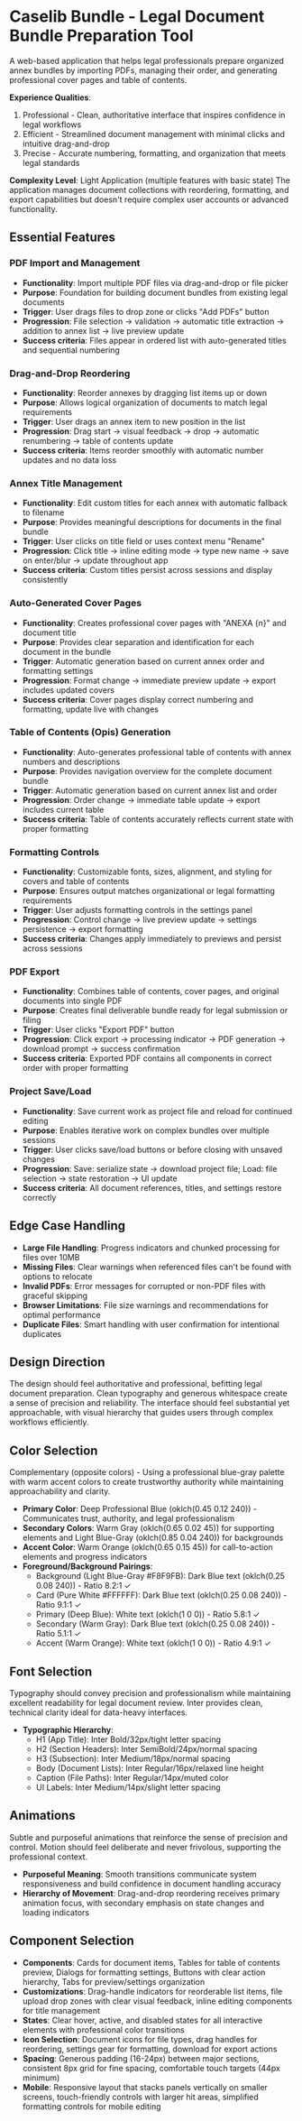 # Caselib Bundle - Legal Document Bundle Preparation Tool

A web-based application that helps legal professionals prepare organized annex bundles by importing PDFs, managing their order, and generating professional cover pages and table of contents.

**Experience Qualities**:
1. Professional - Clean, authoritative interface that inspires confidence in legal workflows
2. Efficient - Streamlined document management with minimal clicks and intuitive drag-and-drop
3. Precise - Accurate numbering, formatting, and organization that meets legal standards

**Complexity Level**: Light Application (multiple features with basic state)
The application manages document collections with reordering, formatting, and export capabilities but doesn't require complex user accounts or advanced functionality.

## Essential Features

### PDF Import and Management
- **Functionality**: Import multiple PDF files via drag-and-drop or file picker
- **Purpose**: Foundation for building document bundles from existing legal documents
- **Trigger**: User drags files to drop zone or clicks "Add PDFs" button
- **Progression**: File selection → validation → automatic title extraction → addition to annex list → live preview update
- **Success criteria**: Files appear in ordered list with auto-generated titles and sequential numbering

### Drag-and-Drop Reordering
- **Functionality**: Reorder annexes by dragging list items up or down
- **Purpose**: Allows logical organization of documents to match legal requirements
- **Trigger**: User drags an annex item to new position in the list
- **Progression**: Drag start → visual feedback → drop → automatic renumbering → table of contents update
- **Success criteria**: Items reorder smoothly with automatic number updates and no data loss

### Annex Title Management
- **Functionality**: Edit custom titles for each annex with automatic fallback to filename
- **Purpose**: Provides meaningful descriptions for documents in the final bundle
- **Trigger**: User clicks on title field or uses context menu "Rename"
- **Progression**: Click title → inline editing mode → type new name → save on enter/blur → update throughout app
- **Success criteria**: Custom titles persist across sessions and display consistently

### Auto-Generated Cover Pages
- **Functionality**: Creates professional cover pages with "ANEXA {n}" and document title
- **Purpose**: Provides clear separation and identification for each document in the bundle
- **Trigger**: Automatic generation based on current annex order and formatting settings
- **Progression**: Format change → immediate preview update → export includes updated covers
- **Success criteria**: Cover pages display correct numbering and formatting, update live with changes

### Table of Contents (Opis) Generation
- **Functionality**: Auto-generates professional table of contents with annex numbers and descriptions
- **Purpose**: Provides navigation overview for the complete document bundle
- **Trigger**: Automatic generation based on current annex list and order
- **Progression**: Order change → immediate table update → export includes current table
- **Success criteria**: Table of contents accurately reflects current state with proper formatting

### Formatting Controls
- **Functionality**: Customizable fonts, sizes, alignment, and styling for covers and table of contents
- **Purpose**: Ensures output matches organizational or legal formatting requirements
- **Trigger**: User adjusts formatting controls in the settings panel
- **Progression**: Control change → live preview update → settings persistence → export formatting
- **Success criteria**: Changes apply immediately to previews and persist across sessions

### PDF Export
- **Functionality**: Combines table of contents, cover pages, and original documents into single PDF
- **Purpose**: Creates final deliverable bundle ready for legal submission or filing
- **Trigger**: User clicks "Export PDF" button
- **Progression**: Click export → processing indicator → PDF generation → download prompt → success confirmation
- **Success criteria**: Exported PDF contains all components in correct order with proper formatting

### Project Save/Load
- **Functionality**: Save current work as project file and reload for continued editing
- **Purpose**: Enables iterative work on complex bundles over multiple sessions
- **Trigger**: User clicks save/load buttons or before closing with unsaved changes
- **Progression**: Save: serialize state → download project file; Load: file selection → state restoration → UI update
- **Success criteria**: All document references, titles, and settings restore correctly

## Edge Case Handling
- **Large File Handling**: Progress indicators and chunked processing for files over 10MB
- **Missing Files**: Clear warnings when referenced files can't be found with options to relocate
- **Invalid PDFs**: Error messages for corrupted or non-PDF files with graceful skipping
- **Browser Limitations**: File size warnings and recommendations for optimal performance
- **Duplicate Files**: Smart handling with user confirmation for intentional duplicates

## Design Direction
The design should feel authoritative and professional, befitting legal document preparation. Clean typography and generous whitespace create a sense of precision and reliability. The interface should feel substantial yet approachable, with visual hierarchy that guides users through complex workflows efficiently.

## Color Selection
Complementary (opposite colors) - Using a professional blue-gray palette with warm accent colors to create trustworthy authority while maintaining approachability and clarity.

- **Primary Color**: Deep Professional Blue (oklch(0.45 0.12 240)) - Communicates trust, authority, and legal professionalism
- **Secondary Colors**: Warm Gray (oklch(0.65 0.02 45)) for supporting elements and Light Blue-Gray (oklch(0.85 0.04 240)) for backgrounds
- **Accent Color**: Warm Orange (oklch(0.65 0.15 45)) for call-to-action elements and progress indicators
- **Foreground/Background Pairings**: 
  - Background (Light Blue-Gray #F8F9FB): Dark Blue text (oklch(0.25 0.08 240)) - Ratio 8.2:1 ✓
  - Card (Pure White #FFFFFF): Dark Blue text (oklch(0.25 0.08 240)) - Ratio 9.1:1 ✓
  - Primary (Deep Blue): White text (oklch(1 0 0)) - Ratio 5.8:1 ✓
  - Secondary (Warm Gray): Dark Blue text (oklch(0.25 0.08 240)) - Ratio 5.1:1 ✓
  - Accent (Warm Orange): White text (oklch(1 0 0)) - Ratio 4.9:1 ✓

## Font Selection
Typography should convey precision and professionalism while maintaining excellent readability for legal document review. Inter provides clean, technical clarity ideal for data-heavy interfaces.

- **Typographic Hierarchy**:
  - H1 (App Title): Inter Bold/32px/tight letter spacing
  - H2 (Section Headers): Inter SemiBold/24px/normal spacing
  - H3 (Subsection): Inter Medium/18px/normal spacing
  - Body (Document Lists): Inter Regular/16px/relaxed line height
  - Caption (File Paths): Inter Regular/14px/muted color
  - UI Labels: Inter Medium/14px/slight letter spacing

## Animations
Subtle and purposeful animations that reinforce the sense of precision and control. Motion should feel deliberate and never frivolous, supporting the professional context.

- **Purposeful Meaning**: Smooth transitions communicate system responsiveness and build confidence in document handling accuracy
- **Hierarchy of Movement**: Drag-and-drop reordering receives primary animation focus, with secondary emphasis on state changes and loading indicators

## Component Selection
- **Components**: Cards for document items, Tables for table of contents preview, Dialogs for formatting settings, Buttons with clear action hierarchy, Tabs for preview/settings organization
- **Customizations**: Drag-handle indicators for reorderable list items, file upload drop zones with clear visual feedback, inline editing components for title management
- **States**: Clear hover, active, and disabled states for all interactive elements with professional color transitions
- **Icon Selection**: Document icons for file types, drag handles for reordering, settings gear for formatting, download for export actions
- **Spacing**: Generous padding (16-24px) between major sections, consistent 8px grid for fine spacing, comfortable touch targets (44px minimum)
- **Mobile**: Responsive layout that stacks panels vertically on smaller screens, touch-friendly controls with larger hit areas, simplified formatting controls for mobile editing